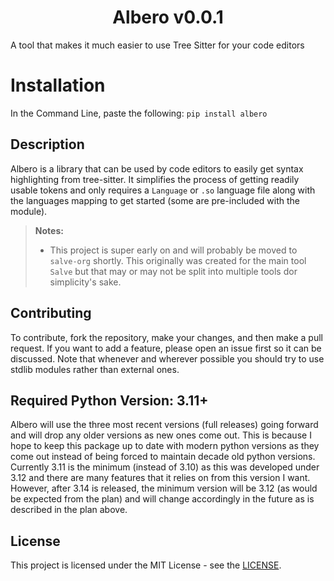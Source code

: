 <h1 align="center">Albero v0.0.1</h1>

A tool that makes it much easier to use Tree Sitter for your code editors

# Installation

In the Command Line, paste the following: `pip install albero`

## Description

Albero is a library that can be used by code editors to easily get syntax highlighting from tree-sitter. It simplifies the process of getting readily usable tokens and only requires a `Language` or `.so` language file along with the languages mapping to get started (some are pre-included with the module).

> **Notes:**
>  - This project is super early on and will probably be moved to `salve-org` shortly. This originally was created for the main tool `Salve` but that may or may not be split into multiple tools dor simplicity's sake.

## Contributing

To contribute, fork the repository, make your changes, and then make a pull request. If you want to add a feature, please open an issue first so it can be discussed. Note that whenever and wherever possible you should try to use stdlib modules rather than external ones.

## Required Python Version: 3.11+

Albero will use the three most recent versions (full releases) going forward and will drop any older versions as new ones come out. This is because I hope to keep this package up to date with modern python versions as they come out instead of being forced to maintain decade old python versions.
Currently 3.11 is the minimum (instead of 3.10) as this was developed under 3.12 and there are many features that it relies on from this version I want. However, after 3.14 is released, the minimum version will be 3.12 (as would be expected from the plan) and will change accordingly in the future as is described in the plan above.

## License

This project is licensed under the MIT License - see the [LICENSE](./LICENSE).
